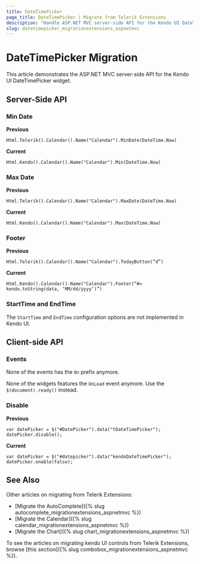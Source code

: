 ```yaml
---
title: DateTimePicker
page_title: DateTimePicker | Migrate from Telerik Extensions
description: "Handle ASP.NET MVC server-side API for the Kendo UI DateTimePicker widget."
slug: datetimepicker_migrationextensions_aspnetmvc
---
```


# DateTimePicker Migration

This article demonstrates the ASP.NET MVC server-side API for the Kendo UI DateTimePicker widget.

## Server-Side API

### Min Date

**Previous**

    Html.Telerik().Calendar().Name("Calendar").MinDate(DateTime.Now)

**Current**

    Html.Kendo().Calendar().Name("Calendar").Min(DateTime.Now)

### Max Date

**Previous**

    Html.Telerik().Calendar().Name("Calendar").MaxDate(DateTime.Now)

**Current**

    Html.Kendo().Calendar().Name("Calendar").Max(DateTime.Now)

### Footer

**Previous**

    Html.Telerik().Calendar().Name("Calendar").TodayButton(“d”)

**Current**

    Html.Kendo().Calendar().Name("Calendar").Footer(“#= kendo.toString(data, ‘MM/dd/yyyy’)”)

### StartTime and EndTime

The `StartTime` and `EndTime` configuration options are not implemented in Kendo UI.

## Client-side API

### Events

None of the events has the `On` prefix anymore.

None of the widgets features the `OnLoad` event anymore. Use the `$(document).ready()` instead.

### Disable

**Previous**

    var datePicker = $("#DatePicker").data("tDateTimePicker");
    datePicker.disable();

**Current**

    var datePicker = $("#datepicker").data("kendoDateTimePicker");
    datePicker.enable(false);

## See Also

Other articles on migrating from Telerik Extensions:

* [Migrate the AutoComplete]({% slug autocomplete_migrationextensions_aspnetmvc %})
* [Migrate the Calendar]({% slug calendar_migrationextensions_aspnetmvc %})
* [Migrate the Chart]({% slug chart_migrationextensions_aspnetmvc %})

To see the articles on migrating kendo UI controls from Telerik Extensions, browse [this section]({% slug combobox_migrationextensions_aspnetmvc %}).
